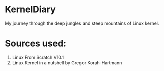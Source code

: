 # KernelDiary
My journey through the deep jungles and steep mountains of Linux kernel.

# Sources used:
   1. Linux From Scratch V10.1
   2. Linux Kernel in a nutshell by Gregor Korah-Hartmann
